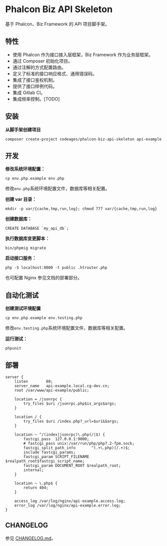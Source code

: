# Phalcon Biz API Skeleton

基于 Phalcon、Biz Framework 的 API 项目脚手架。

## 特性

* 使用 Phalcon 作为接口接入层框架，Biz Framework 作为业务层框架。
* 通过 Composer 初始化项目。
* 通过注解的方式配置路由。
* 定义了标准的接口响应格式、通用错误码。
* 集成了接口鉴权机制。
* 提供了接口样例代码。
* 集成 Gitlab CI。
* 集成频率控制。[TODO]

## 安装

**从脚手架创建项目**
```
composer create-project codeages/phalcon-biz-api-skeleton api-example
```

## 开发

**修改系统环境配置：**

```
cp env.php.example env.php
```

修改`env.php`系统环境配置文件，数据库等相关配置。

**创建 var 目录：**

```
mkdir -p var/{cache,tmp,run,log}; chmod 777 var/{cache,tmp,run,log}
```

**创建数据库：**

```shell
CREATE DATABASE `my_api_db`;
```

**执行数据库变更脚本：**

```shell
bin/phpmig migrate
```

**启动接口服务：**
```shell
php -S localhost:8000 -t public .htrouter.php
```

也可配置 Nginx 参见文档的部署部分。

## 自动化测试

**创建测试环境配置**

```
cp env.php.example env.testing.php
```

修改`env.testing.php`系统环境配置文件，数据库等相关配置。

**运行测试：**

```
phpunit
```

## 部署

```nginx
server {
    listen        80;
    server_name   api-example.local.cg-dev.cn;
    root /var/www/api-example/public;

    location = /jsonrpc {
        try_files $uri /jsonrpc.php$is_args$args;
    }

    location / {
        try_files $uri /index.php?_url=$uri&$args;
    }

    location ~ ^/(index|jsonrpc)\.php(/|$) {
        fastcgi_pass  127.0.0.1:9000;
        # fastcgi_pass unix:/var/run/php/php7.2-fpm.sock;
        fastcgi_split_path_info       ^(.+\.php)(/.+)$;
        include fastcgi_params;
        fastcgi_param SCRIPT_FILENAME $realpath_root$fastcgi_script_name;
        fastcgi_param DOCUMENT_ROOT $realpath_root;
        internal;
    }

    location ~ \.php$ {
        return 404;
    }

    access_log /var/log/nginx/api-example.access.log;
    error_log /var/log/nginx/api-example.error.log;
}
```

## CHANGELOG

参见 [CHANGELOG.md](CHANGELOG.md)。
